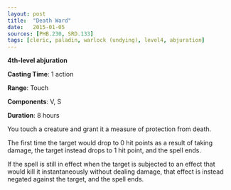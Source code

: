 ```yaml
---
layout: post
title:  "Death Ward"
date:   2015-01-05
sources: [PHB.230, SRD.133]
tags: [cleric, paladin, warlock (undying), level4, abjuration]
---
```


**4th-level abjuration**

**Casting Time**: 1 action

**Range**: Touch

**Components**: V, S

**Duration**: 8 hours

You touch a creature and grant it a measure of protection from death.

The first time the target would drop to 0 hit points as a result of taking damage, the target instead drops to 1 hit point, and the spell ends.

If the spell is still in effect when the target is subjected to an effect that would kill it instantaneously without dealing damage, that effect is instead negated against the target, and the spell ends.
